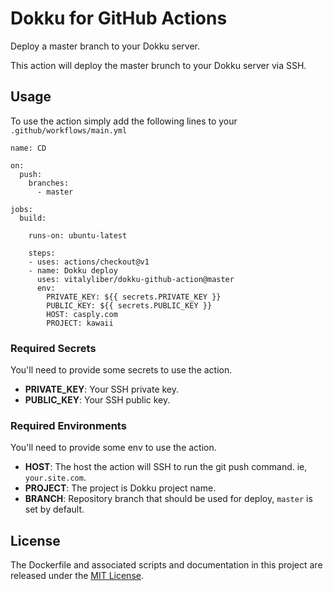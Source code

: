 # Dokku for GitHub Actions

Deploy a master branch to your Dokku server.

This action will deploy the master brunch to your Dokku server via SSH.

## Usage

To use the action simply add the following lines to your `.github/workflows/main.yml`

```
name: CD

on: 
  push:
    branches:
      - master

jobs:
  build:

    runs-on: ubuntu-latest
    
    steps:
    - uses: actions/checkout@v1
    - name: Dokku deploy
      uses: vitalyliber/dokku-github-action@master
      env:
        PRIVATE_KEY: ${{ secrets.PRIVATE_KEY }}
        PUBLIC_KEY: ${{ secrets.PUBLIC_KEY }}
        HOST: casply.com
        PROJECT: kawaii
```

### Required Secrets

You'll need to provide some secrets to use the action.

* **PRIVATE_KEY**: Your SSH private key.
* **PUBLIC_KEY**: Your SSH public key.

### Required Environments

You'll need to provide some env to use the action.

* **HOST**: The host the action will SSH to run the git push command. ie, `your.site.com`.
* **PROJECT**: The project is Dokku project name.
* **BRANCH**: Repository branch that should be used for deploy, `master` is set by default.

## License

The Dockerfile and associated scripts and documentation in this project are released under the [MIT License](LICENSE).
